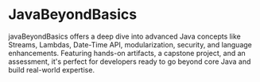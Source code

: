 # JavaBeyondBasics
javaBeyondBasics offers a deep dive into advanced Java concepts like Streams, Lambdas, Date-Time API, modularization, security, and language enhancements. Featuring hands-on artifacts, a capstone project, and an assessment, it's perfect for developers ready to go beyond core Java and build real-world expertise.

